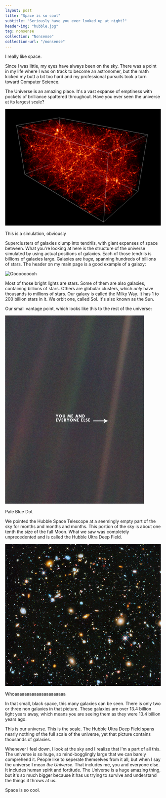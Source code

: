 ```yaml
---
layout: post
title: "Space is so cool"
subtitle: "Seriously have you ever looked up at night?"
header-img: "hubble.jpg"
tag: nonsense
collection: "Nonsense"
collection-url: "/nonsense"
---
```


I really like space. 

Since I was little, my eyes have always been on the sky. There was a point in my life where I was on track to become an astronomer, but the math kicked my butt a bit too hard and my professional pursuits took a turn toward Computer Science.

The Universe is an amazing place. It's a vast expanse of emptiness with pockets of brilliance spattered throughout. Have you ever seen the universe at its largest scale?

<div class="img-center">
	<img src="/img/2015Jan/cosmos.jpg" title="Wow.">
	<p> This is a simulation, obviously </p>
</div>

Superclusters of galaxies clump into tendrils, with giant expanses of space between. What you're looking at here is the structure of the universe simulated by using actual positions of galaxies. Each of those tendrils is billions of galaxies large. Galaxies are *huge,* spanning hundreds of billions of stars. The header on my main page is a good example of a galaxy:

<div class="img-center">
	<img src="/img/headers/home-bg.jpg" title="Oooooooooh">
</div>

Most of those bright lights are stars. Some of them are also galaxies, containing billions of stars. Others are globular clusters, which *only* have thousands to millions of stars. Our galaxy is called the Milky Way. It has 1 to 200 billion stars in it. We orbit one, called Sol. It's also known as the Sun.

Our small vantage point, which looks like this to the rest of the universe:

<div class="img-center">
	<img src="/img/2015Jan/dot.jpg">
	<p> Pale Blue Dot </p>
</div>

We pointed the Hubble Space Telescope at a seemingly empty part of the sky for months and months and months. This portion of the sky is about one tenth the size of the full Moon. What we saw was completely unprecedented and is called the Hubble Ultra Deep Field.

<div class="img-center">
	<img src="/img/2015Jan/ultra.jpg">
	<p> Whoaaaaaaaaaaaaaaaaaaaaa </p>
</div>

In that small, black space, this many galaxies can be seen. There is only two or three non galaxies in that picture. These galaxies are over 13.4 billion light years away, which means you are seeing them as they were 13.4 billion years ago. 

This is our universe. This is the scale. The Hubble Ultra Deep Field spans nearly nothing of the full scale of the universe, yet that picture contains thousands of galaxies. 

Whenever I feel down, I look at the sky and I realize that I'm a part of all this. The universe is so huge, so mind-bogglingly large that we can barely comprehend it. People like to seperate themselves from it all, but when I say the universe I mean *the Universe.* That includes me, you and everyone else. It includes human spirit and fortitude. The Universe is a huge amazing thing, but it's so much bigger because it has us trying to survive and understand the things it throws at us. 

Space is so cool.
